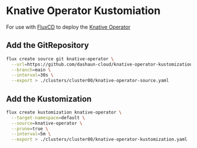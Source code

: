 # Knative Operator Kustomiation

For use with [FluxCD](https://fluxcd.io) to deploy the [Knative Operator](https://knative.dev)

## Add the GitRepository

```bash
flux create source git knative-operator \
  --url=https://github.com/dashaun-cloud/knative-operator-kustomization \
  --branch=main \
  --interval=30s \
  --export > ./clusters/cluster00/knative-operator-source.yaml
```

## Add the Kustomization

```bash
flux create kustomization knative-operator \
  --target-namespace=default \
  --source=knative-operator \
  --prune=true \
  --interval=5m \
  --export > ./clusters/cluster00/knative-operator-kustomization.yaml
```